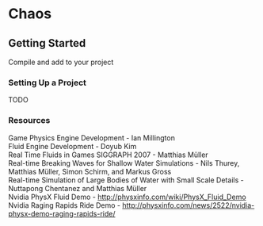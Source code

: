 # Chaos

## Getting Started

Compile and add to your project<br/>

### Setting Up a Project

TODO

### Resources

Game Physics Engine Development - Ian Millington<br/>
Fluid Engine Development - Doyub Kim<br/>
Real Time Fluids in Games SIGGRAPH 2007 - Matthias Müller<br/>
Real-time Breaking Waves for Shallow Water Simulations - Nils Thurey, Matthias Müller, Simon Schirm, and Markus Gross<br/>
Real-time Simulation of Large Bodies of Water with Small Scale Details - Nuttapong Chentanez and Matthias Müller<br/>
Nvidia PhysX Fluid Demo - http://physxinfo.com/wiki/PhysX_Fluid_Demo<br/>
Nvidia Raging Rapids Ride Demo - http://physxinfo.com/news/2522/nvidia-physx-demo-raging-rapids-ride/<br/>
